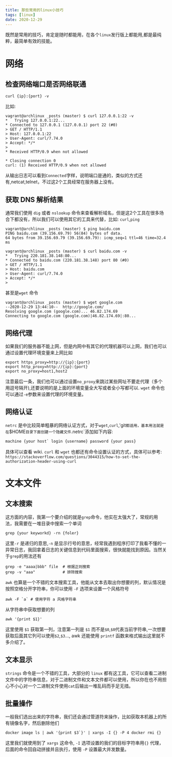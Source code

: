 ```yaml
---
title: 那些常用的linux小技巧
tags: [linux]
date: 2020-12-29
---
```

既然是常用的技巧，肯定是随时都能用，在各个`linux`发行版上都能用,都是最纯粹，最简单有效的技能。

# 网络
## 检查网络端口是否网络联通
```
curl {ip}:{port} -v
```
比如:
```
vagrant@archlinux _posts (master) $ curl 127.0.0.1:22 -v
*   Trying 127.0.0.1:22...
* Connected to 127.0.0.1 (127.0.0.1) port 22 (#0)
> GET / HTTP/1.1
> Host: 127.0.0.1:22
> User-Agent: curl/7.74.0
> Accept: */*
>
* Received HTTP/0.9 when not allowed

* Closing connection 0
curl: (1) Received HTTP/0.9 when not allowed
```
从输出日志可以看到`Connected`字样，说明端口是通的，类似的方式还有,netcat,telnet，不过这2个工具经常在服务器上没有。

## 获取 DNS 解析结果
通常我们使用 `dig` 或者 `nslookup` 命令来查看解析域名，但是这2个工具在很多场合下都没有，所以我们可以使用其它的工具来代替，比如: `curl`,`ping`
```
vagrant@archlinux _posts (master) $ ping baidu.com
PING baidu.com (39.156.69.79) 56(84) bytes of data.
64 bytes from 39.156.69.79 (39.156.69.79): icmp_seq=1 ttl=46 time=32.4 ms
```
```
vagrant@archlinux _posts (master) $ curl baidu.com -v
*   Trying 220.181.38.148:80...
* Connected to baidu.com (220.181.38.148) port 80 (#0)
> GET / HTTP/1.1
> Host: baidu.com
> User-Agent: curl/7.74.0
> Accept: */*
>
```
甚至是`wget` 命令
```
vagrant@archlinux _posts (master) $ wget google.com
--2020-12-29 13:44:10--  http://google.com/
Resolving google.com (google.com)... 46.82.174.69
Connecting to google.com (google.com)|46.82.174.69|:80...
```

## 网络代理
如果我们的服务器不能上网，但是内网中有其它的代理机器可以上网，我们也可以通过设置代理环境变量来上网比如
```
export https_proxy=http://{ip}:{port}
export http_proxy=http://{ip}:{port}
export no_proxy=host1,host2
```
注意最后一条，我们也可以通过设置`no_proxy`来跳过某些网址不要走代理（多个用逗号隔开),还要说明的是上面的环境变量全大写或者全小写都可以. `wget` 命令也可以通过`-e`参数来设置代理的环境变量。


## 网络认证
`netrc` 是中比较简单粗暴的网络认证方式，对于`wget`,`curl`,'git`都适用，基本用法就是在`$HOME`目录下面创建一个隐藏文件`.netrc`添加如下内容:
```txt
machine {your host` login {username} password {your pass}
```
具体可以查看 wiki. `curl` 和 `wget` 也都还有命令设置认证的方式，具体可以参考: `https://stackoverflow.com/questions/3044315/how-to-set-the-authorization-header-using-curl`


# 文本文件
## 文本搜索
这方面的内容，我第一个要介绍的就是`grep`命令，他实在太强大了，常规的用法，我需要在一堆目录中搜索一个单词
```
grep {your keyworkd} -rn {foler}
```
这里`-r` 是递归的意思,`-n` 是显示行号的意思，经常我遇到程序打印了我看不懂的一异常日志，我回拿着日志的关键信息到代码里面搜索，很快就能找到原因。当然关于`grep`的用法还有
```
grep -e "aaaa|bbb" file  # 根据正则搜索
grep -v "aaa"            # 排除搜索
```

`awk` 也算是一个不错的文本搜索工具，他能从文本去取出你想要的列，默认情况是按照空格分开字符串，你可以使用 `-F` 选项来设置一个风格符号
```
awk -F `a` # 使用字符 a 风格字符串
```
从字符串中获取想要的列
```
awk '{print $1}'
```
这里使用 `$1` 获取第一列，注意第一列是 `$1` 而不是`$0`,`$0`代表当前字符串,一次想要获取后面其它列可以使用`$2`,`$3`..., awk 还能使用 `printf` 函数来格式输出这里就不多介绍了。

## 文本显示
`strings` 命令是一个不错的工具，大部分的 `linux` 都有这工具，它可以查看二进制文件中的字符串信息，对于二进制文件和文本文件都可以使用，所以你在也不用担心不小心对一个二进制文件使用`cat`后输出一堆乱码而手足无措。

## 批量操作
一般我们选出出来的字符串，我们还会通过管道符来操作，比如获取本机器上的所有镜像名字，然后删除他们
```
docker image ls | awk '{print $3`}' | xargs -I {} -P 4 docker rmi {}
```
这里我们就使用到了 `xargs` 这命令, `-I` 选项设置的我们的目标字符串用`{}` 代理，后面的命令回自动拼接并且执行，使用 `-P` 设置最大并发数量。

